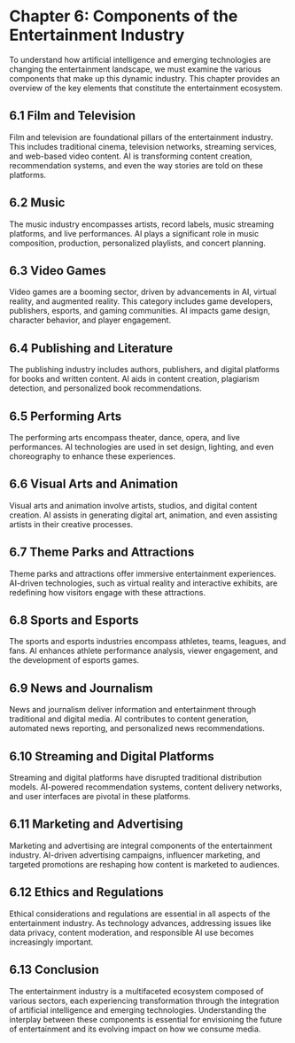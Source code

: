 Chapter 6: Components of the Entertainment Industry
===================================================

To understand how artificial intelligence and emerging technologies are changing the entertainment landscape, we must examine the various components that make up this dynamic industry. This chapter provides an overview of the key elements that constitute the entertainment ecosystem.

6.1 Film and Television
-----------------------

Film and television are foundational pillars of the entertainment industry. This includes traditional cinema, television networks, streaming services, and web-based video content. AI is transforming content creation, recommendation systems, and even the way stories are told on these platforms.

6.2 Music
---------

The music industry encompasses artists, record labels, music streaming platforms, and live performances. AI plays a significant role in music composition, production, personalized playlists, and concert planning.

6.3 Video Games
---------------

Video games are a booming sector, driven by advancements in AI, virtual reality, and augmented reality. This category includes game developers, publishers, esports, and gaming communities. AI impacts game design, character behavior, and player engagement.

6.4 Publishing and Literature
-----------------------------

The publishing industry includes authors, publishers, and digital platforms for books and written content. AI aids in content creation, plagiarism detection, and personalized book recommendations.

6.5 Performing Arts
-------------------

The performing arts encompass theater, dance, opera, and live performances. AI technologies are used in set design, lighting, and even choreography to enhance these experiences.

6.6 Visual Arts and Animation
-----------------------------

Visual arts and animation involve artists, studios, and digital content creation. AI assists in generating digital art, animation, and even assisting artists in their creative processes.

6.7 Theme Parks and Attractions
-------------------------------

Theme parks and attractions offer immersive entertainment experiences. AI-driven technologies, such as virtual reality and interactive exhibits, are redefining how visitors engage with these attractions.

6.8 Sports and Esports
----------------------

The sports and esports industries encompass athletes, teams, leagues, and fans. AI enhances athlete performance analysis, viewer engagement, and the development of esports games.

6.9 News and Journalism
-----------------------

News and journalism deliver information and entertainment through traditional and digital media. AI contributes to content generation, automated news reporting, and personalized news recommendations.

6.10 Streaming and Digital Platforms
------------------------------------

Streaming and digital platforms have disrupted traditional distribution models. AI-powered recommendation systems, content delivery networks, and user interfaces are pivotal in these platforms.

6.11 Marketing and Advertising
------------------------------

Marketing and advertising are integral components of the entertainment industry. AI-driven advertising campaigns, influencer marketing, and targeted promotions are reshaping how content is marketed to audiences.

6.12 Ethics and Regulations
---------------------------

Ethical considerations and regulations are essential in all aspects of the entertainment industry. As technology advances, addressing issues like data privacy, content moderation, and responsible AI use becomes increasingly important.

6.13 Conclusion
---------------

The entertainment industry is a multifaceted ecosystem composed of various sectors, each experiencing transformation through the integration of artificial intelligence and emerging technologies. Understanding the interplay between these components is essential for envisioning the future of entertainment and its evolving impact on how we consume media.
